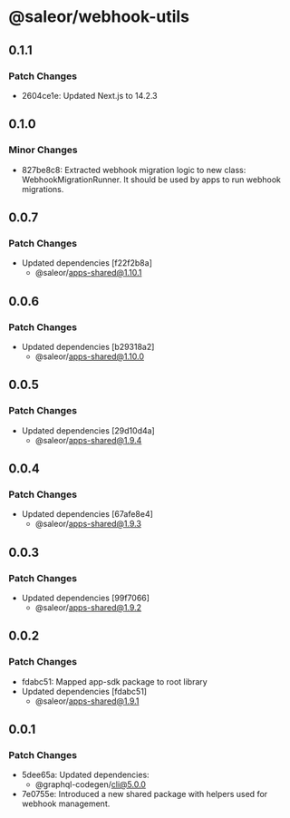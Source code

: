 # @saleor/webhook-utils

## 0.1.1

### Patch Changes

- 2604ce1e: Updated Next.js to 14.2.3

## 0.1.0

### Minor Changes

- 827be8c8: Extracted webhook migration logic to new class: WebhookMigrationRunner. It should be used by apps to run webhook migrations.

## 0.0.7

### Patch Changes

- Updated dependencies [f22f2b8a]
  - @saleor/apps-shared@1.10.1

## 0.0.6

### Patch Changes

- Updated dependencies [b29318a2]
  - @saleor/apps-shared@1.10.0

## 0.0.5

### Patch Changes

- Updated dependencies [29d10d4a]
  - @saleor/apps-shared@1.9.4

## 0.0.4

### Patch Changes

- Updated dependencies [67afe8e4]
  - @saleor/apps-shared@1.9.3

## 0.0.3

### Patch Changes

- Updated dependencies [99f7066]
  - @saleor/apps-shared@1.9.2

## 0.0.2

### Patch Changes

- fdabc51: Mapped app-sdk package to root library
- Updated dependencies [fdabc51]
  - @saleor/apps-shared@1.9.1

## 0.0.1

### Patch Changes

- 5dee65a: Updated dependencies:
  - @graphql-codegen/cli@5.0.0
- 7e0755e: Introduced a new shared package with helpers used for webhook management.
